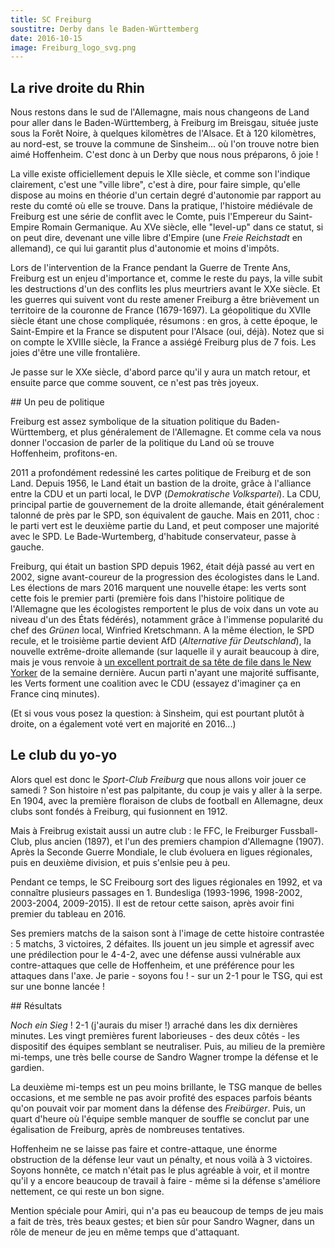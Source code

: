 ```yaml
---
title: SC Freiburg
soustitre: Derby dans le Baden-Württemberg
date: 2016-10-15
image: Freiburg_logo_svg.png
---
```


## La rive droite du Rhin

Nous restons dans le sud de l'Allemagne, mais nous changeons de Land pour aller
dans le Baden-Württemberg, à Freiburg im Breisgau, située juste sous la Forêt
Noire, à quelques kilomètres de l'Alsace. Et à 120 kilomètres, au nord-est, se
trouve la commune de Sinsheim... où l'on trouve notre bien aimé Hoffenheim.
C'est donc à un Derby que nous nous préparons, ô joie !

La ville existe officiellement depuis le XIIe siècle, et comme son l'indique
clairement, c'est une "ville libre", c'est à dire, pour faire simple, qu'elle
dispose au moins en théorie d'un certain degré d'autonomie par rapport au reste
du comté où elle se trouve. Dans la pratique, l'histoire médiévale de Freiburg
est une série de conflit avec le Comte, puis l'Empereur du Saint-Empire Romain
Germanique. Au XVe siècle, elle "level-up" dans ce statut, si on peut dire,
devenant une ville libre d'Empire (une *Freie Reichstadt* en allemand), ce qui
lui garantit plus d'autonomie et moins d'impôts.

Lors de l'intervention de la France pendant la Guerre de Trente Ans, Freiburg
est un enjeu d'importance et, comme le reste du pays, la ville subit les
destructions d'un des conflits les plus meurtriers avant le XXe siècle. Et les
guerres qui suivent vont du reste amener Freiburg a être brièvement un
territoire de la couronne de France (1679-1697). La géopolitique du XVIIe
siècle étant une chose compliquée, résumons : en gros, à cette époque, le
Saint-Empire et la France se disputent pour l'Alsace (oui, déjà). Notez que si
on compte le XVIIIe siècle, la France a assiégé Freiburg plus de 7 fois. Les
joies d'être une ville frontalière.

Je passe sur le XXe siècle, d'abord parce qu'il y aura un match retour, et
ensuite parce que comme souvent, ce n'est pas très joyeux.

## Un peu de politique

Freiburg est assez symbolique de la situation politique du Baden-Württemberg,
et plus généralement de l'Allemagne. Et comme cela va nous donner l'occasion de
parler de la politique du Land où se trouve Hoffenheim, profitons-en.

2011 a profondément redessiné les cartes politique de Freiburg et de son Land.
Depuis 1956, le Land était un bastion de la droite, grâce à l'alliance entre la
CDU et un parti local, le DVP (*Demokratische Volkspartei*). La CDU, principal
partie de gouvernement de la droite allemande, était généralement talonné de
près par le SPD, son équivalent de gauche. Mais en 2011, choc : le parti vert
est le deuxième partie du Land, et peut composer une majorité avec le SPD. Le
Bade-Wurtemberg, d'habitude conservateur, passe à gauche.

Freiburg, qui était un bastion SPD depuis 1962, était déjà passé au vert en
2002, signe avant-coureur de la progression des écologistes dans le Land. Les
élections de mars 2016 marquent une nouvelle étape: les verts sont cette fois
le premier parti (première fois dans l'histoire politique de l'Allemagne que
les écologistes remportent le plus de voix dans un vote au niveau d'un des
États fédérés), notamment grâce à l'immense popularité du chef des *Grünen*
local, Winfried Kretschmann. A la même élection, le SPD recule, et le troisième
partie devient AfD (*Alternative für Deutschland*), la nouvelle extrême-droite
allemande (sur laquelle il y aurait beaucoup à dire, mais je vous renvoie à [un
excellent portrait de sa tête de file dans le New
Yorker](http://www.newyorker.com/magazine/2016/10/03/the-new-star-of-germanys-far-right)
de la semaine dernière. Aucun parti n'ayant une majorité suffisante, les Verts
forment une coalition avec le CDU (essayez d'imaginer ça en France cinq
minutes).

(Et si vous vous posez la question: à Sinsheim, qui est pourtant plutôt à
droite, on a également voté vert en majorité en 2016...)

## Le club du yo-yo

Alors quel est donc le *Sport-Club Freiburg* que nous allons voir jouer ce
samedi ? Son histoire n'est pas palpitante, du coup je vais y aller à la serpe.
En 1904, avec la première floraison de clubs de football en Allemagne, deux
clubs sont fondés à Freiburg, qui fusionnent en 1912.

Mais à Freibrug existait aussi un autre club : le FFC, le Freiburger
Fussball-Club, plus ancien (1897), et l'un des premiers champion d'Allemagne
(1907). Après la Seconde Guerre Mondiale, le club évoluera en ligues
régionales, puis en deuxième division, et puis s'enlsie peu à peu.

Pendant ce temps, le SC Freibourg sort des ligues régionales en 1992, et
va connaître plusieurs passages en 1. Bundesliga (1993-1996, 1998-2002,
2003-2004, 2009-2015). Il est de retour cette saison, après avoir fini
premier du tableau en 2016.

Ses premiers matchs de la saison sont à l'image de cette histoire contrastée :
5 matchs, 3 victoires, 2 défaites. Ils jouent un jeu simple et agressif avec
une prédilection pour le 4-4-2, avec une défense aussi vulnérable aux
contre-attaques que celle de Hoffenheim, et une préférence pour les attaques
dans l'axe. Je parie - soyons fou ! - sur un 2-1 pour le TSG, qui est sur une
bonne lancée !

## Résultats

*Noch ein Sieg* ! 2-1 (j'aurais du miser !) arraché dans les dix dernières
minutes. Les vingt premières furent laborieuses - des deux côtés - les
dispositif des équipes semblant se neutraliser. Puis, au milieu de la première
mi-temps, une très belle course de Sandro Wagner trompe la défense et le
gardien.

La deuxième mi-temps est un peu moins brillante, le TSG manque de belles
occasions, et me semble ne pas avoir profité des espaces parfois béants qu'on
pouvait voir par moment dans la défense des *Freibürger*. Puis, un quart
d'heure où l'équipe semble manquer de souffle se conclut par une égalisation de
Freiburg, après de nombreuses tentatives. 

Hoffenheim ne se laisse pas faire et contre-attaque, une énorme obstruction de
la défense leur vaut un pénalty, et nous voilà à 3 victoires. Soyons honnête,
ce match n'était pas le plus agréable à voir, et il montre qu'il y a encore
beaucoup de travail à faire - même si la défense s'améliore nettement, ce qui
reste un bon signe.

Mention spéciale pour Amiri, qui n'a pas eu beaucoup de temps de jeu mais a
fait de très, très beaux gestes; et bien sûr pour Sandro Wagner, dans un rôle
de meneur de jeu en même temps que d'attaquant.
